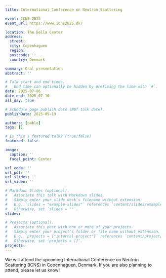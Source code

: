 ```yaml
---
title: International Conference on Neutron Scattering

event: ICNS 2025
event_url: https://www.icns2025.dk/

location: The Bella Center
address:
  street:
  city: Copenhaguen
  region:
  postcode: ''
  country: Denmark

summary: Oral presentation
abstract: ''

# Talk start and end times.
#   End time can optionally be hidden by prefixing the line with `#`.
date: 2025-07-06
date_end: 2025-07-10
all_day: true

# Schedule page publish date (NOT talk date).
publishDate: 2025-05-19

authors: [pablo]
tags: []

# Is this a featured talk? (true/false)
featured: false

image:
  caption: ''
  focal_point: Center

url_code: ''
url_pdf: ''
url_slides: ''
url_video: ''

# Markdown Slides (optional).
#   Associate this talk with Markdown slides.
#   Simply enter your slide deck's filename without extension.
#   E.g. `slides = "example-slides"` references `content/slides/example-slides.md`.
#   Otherwise, set `slides = ""`.
slides:

# Projects (optional).
#   Associate this post with one or more of your projects.
#   Simply enter your project's folder or file name without extension.
#   E.g. `projects = ["internal-project"]` references `content/project/deep-learning/index.md`.
#   Otherwise, set `projects = []`.
projects:
---
```


We will attend the upcoming International Conference on Neutron Scattering (ICNS) in Copenhaguen, Denmark. If you are also planning to attend, please let us know!
